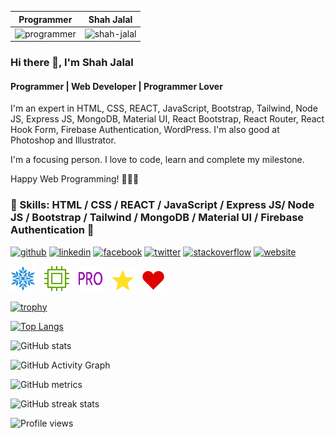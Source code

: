 | Programmer  | Shah Jalal |
| ------------------ | ------------------ |
|![programmer](https://user-images.githubusercontent.com/79104097/135718464-3c4bef12-ea0c-41fd-8e3b-495b630e9223.gif) | ![shah-jalal](https://user-images.githubusercontent.com/79104097/135718474-ce55a6e0-f18b-4110-8fda-68ec0bc6bfe9.gif)  |

### Hi there 👋, I'm Shah Jalal
#### Programmer | Web Developer | Programmer Lover

I'm an expert in HTML, CSS, REACT, JavaScript, Bootstrap, Tailwind, Node JS, Express JS, MongoDB, Material UI, React Bootstrap, React Router, React Hook Form, Firebase Authentication, WordPress. I'm also good at Photoshop and Illustrator.

I'm a focusing person. I love to code, learn and complete my milestone.

Happy Web Programming! 🚀🚀🚀

### 🎯 Skills: HTML / CSS / REACT / JavaScript / Express JS/ Node JS / Bootstrap / Tailwind / MongoDB / Material UI / Firebase Authentication 🎯

[<img src='https://cdn.jsdelivr.net/npm/simple-icons@3.0.1/icons/github.svg' alt='github' height='40'>](https://github.com/ProgrammerShahJalal)  [<img src='https://cdn.jsdelivr.net/npm/simple-icons@3.0.1/icons/linkedin.svg' alt='linkedin' height='40'>](https://www.linkedin.com/in/mdshahjalal1/)  [<img src='https://cdn.jsdelivr.net/npm/simple-icons@3.0.1/icons/facebook.svg' alt='facebook' height='40'>](https://www.facebook.com/msh.farabi.1)  [<img src='https://cdn.jsdelivr.net/npm/simple-icons@3.0.1/icons/twitter.svg' alt='twitter' height='40'>](https://twitter.com/mdshahjalal01)  [<img src='https://cdn.jsdelivr.net/npm/simple-icons@3.0.1/icons/stackoverflow.svg' alt='stackoverflow' height='40'>](https://stackoverflow.com/users/md-shah-jalal)  [<img src='https://cdn.jsdelivr.net/npm/simple-icons@3.0.1/icons/icloud.svg' alt='website' height='40'>](https://webdesignminds.com/)  

<a href='https://archiveprogram.github.com/'><img src='https://raw.githubusercontent.com/acervenky/animated-github-badges/master/assets/acbadge.gif' width='40' height='40'></a> <a href='https://docs.github.com/en/developers'><img src='https://raw.githubusercontent.com/acervenky/animated-github-badges/master/assets/devbadge.gif' width='40' height='40'></a> <a href='https://github.com/pricing'><img src='https://raw.githubusercontent.com/acervenky/animated-github-badges/master/assets/pro.gif' width='40' height='40'></a> <a href='https://stars.github.com/'><img src='https://raw.githubusercontent.com/acervenky/animated-github-badges/master/assets/starbadge.gif' width='35' height='35'></a> <a href='https://docs.github.com/en/github/supporting-the-open-source-community-with-github-sponsors'><img src='https://raw.githubusercontent.com/acervenky/animated-github-badges/master/assets/sponsorbadge.gif' width='35' height='35'></a> 

[![trophy](https://github-profile-trophy.vercel.app/?username=ProgrammerShahJalal)](https://github.com/ryo-ma/github-profile-trophy)

<span>[![Top Langs](https://github-readme-stats.vercel.app/api/top-langs/?username=ProgrammerShahJalal)](https://github.com/anuraghazra/github-readme-stats)</span>

<span>![GitHub stats](https://github-readme-stats.vercel.app/api?username=ProgrammerShahJalal&show_icons=true&count_private=true)</span>

![GitHub Activity Graph](https://activity-graph.herokuapp.com/graph?username=ProgrammerShahJalal)  

![GitHub metrics](https://metrics.lecoq.io/ProgrammerShahJalal)  

![GitHub streak stats](https://github-readme-streak-stats.herokuapp.com/?user=ProgrammerShahJalal)  

![Profile views](https://gpvc.arturio.dev/ProgrammerShahJalal) 
